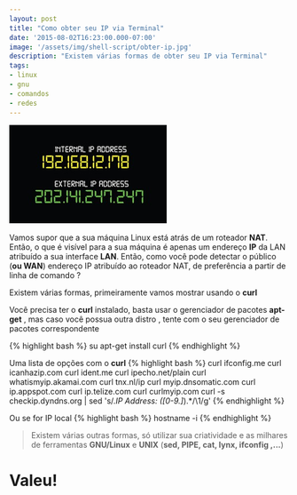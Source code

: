 ```yaml
---
layout: post
title: "Como obter seu IP via Terminal"
date: '2015-08-02T16:23:00.000-07:00'
image: '/assets/img/shell-script/obter-ip.jpg'
description: "Existem várias formas de obter seu IP via Terminal"
tags:
- linux
- gnu
- comandos
- redes
---
```


![Como obter seu IP via Terminal](/assets/img/shell-script/obter-ip.jpg "Como obter seu IP via Terminal")


Vamos supor que a sua máquina Linux está atrás de um roteador __NAT__. Então, o que é visível para a sua máquina é apenas um endereço __IP__ da LAN atribuído a sua interface __LAN__. Então, como você pode detectar o público (__ou WAN__) endereço IP atribuído ao roteador NAT, de preferência a partir de linha de comando ?

Existem várias formas, primeiramente vamos mostrar usando o __curl__

Você precisa ter o __curl__ instalado, basta usar o gerenciador de pacotes __apt-get__ , mas caso você possua outra distro , tente com o seu gerenciador de pacotes correspondente

{% highlight bash %}
su
apt-get install curl
{% endhighlight %}

Uma lista de opções com o __curl__
{% highlight bash %}
curl ifconfig.me
curl icanhazip.com
curl ident.me
curl ipecho.net/plain
curl whatismyip.akamai.com
curl tnx.nl/ip
curl myip.dnsomatic.com
curl ip.appspot.com
curl ip.telize.com
curl curlmyip.com
curl -s checkip.dyndns.org | sed 's/.*IP Address: \([0-9\.]*\).*/\1/g'
{% endhighlight %}


Ou se for IP local
{% highlight bash %}
hostname -i
{% endhighlight %}

> Existem várias outras formas, só utilizar sua criatividade e as milhares de ferramentas __GNU/Linux__ e __UNIX__ (__sed, PIPE, cat, lynx, ifconfig ,...__)

# Valeu!

<script async src="https://pagead2.googlesyndication.com/pagead/js/adsbygoogle.js"></script>

<!-- Informat -->
<ins class="adsbygoogle"
 style="display:block"
 data-ad-client="ca-pub-2838251107855362"
 data-ad-slot="2327980059"
 data-ad-format="auto"
 data-full-width-responsive="true"></ins>

<script>
(adsbygoogle = window.adsbygoogle || []).push({});
</script>



